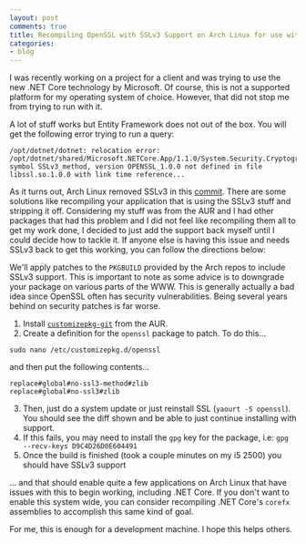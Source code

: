 ```yaml
---
layout: post
comments: true
title: Recompiling OpenSSL with SSLv3 Support on Arch Linux for use with .NET Core
categories:
- blog
---
```


I was recently working on a project for a client and was trying to use the new .NET Core technology by Microsoft. Of course, this is not a supported platform for my operating system of choice. However, that did not stop me from trying to run with it.

A lot of stuff works but Entity Framework does not out of the box. You will get the following error trying to run a query:

```
/opt/dotnet/dotnet: relocation error: /opt/dotnet/shared/Microsoft.NETCore.App/1.1.0/System.Security.Cryptography.Native.OpenSsl.so: symbol SSLv3_method, version OPENSSL_1.0.0 not defined in file libssl.so.1.0.0 with link time reference...
```

As it turns out, Arch Linux removed SSLv3 in this [commit](https://git.archlinux.org/svntogit/packages.git/commit/trunk?h=packages/openssl&id=4b82ed4285c7cb76caf6d75a015c5a7542c625d1). There are some solutions like recompiling your application
that is using the SSLv3 stuff and stripping it off. Considering my stuff was from the AUR and I had other packages that had this problem and I did not feel like recompiling them all to get my work done, I decided to just add the support back myself
until I could decide how to tackle it. If anyone else is having this issue and needs SSLv3 back to get this working, you can follow the directions below:

We'll apply patches to the `PKGBUILD` provided by the Arch repos to include SSLv3 support. This is important to note as some advice is to downgrade your package on various parts of the WWW. This
is generally actually a bad idea since OpenSSL often has security vulnerabilities. Being several years behind on security patches is far worse.

1. Install [`customizepkg-git`](https://aur.archlinux.org/packages/customizepkg-git/) from the AUR.
2. Create a definition for the `openssl` package to patch. To do this...

```
sudo nano /etc/customizepkg.d/openssl
```

and then put the following contents...

```
replace#global#no-ssl3-method#zlib
replace#global#no-ssl3#zlib
```

3. Then, just do a system update or just reinstall SSL (`yaourt -S openssl`). You should see the diff shown and be able to just continue installing with support.
4. If this fails, you may need to install the `gpg` key for the package, i.e: `gpg --recv-keys D9C4D26D0E604491`
5. Once the build is finished (took a couple minutes on my i5 2500) you should have SSLv3 support

... and that should enable quite a few applications on Arch Linux that have issues with this to begin working, including .NET Core. If you don't want to enable this system wide, you can consider recompiling .NET Core's `corefx` assemblies
to accomplish this same kind of goal.

For me, this is enough for a development machine. I hope this helps others.
